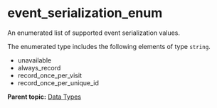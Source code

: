 # event_serialization_enum

An enumerated list of supported event serialization values.

The enumerated type includes the following elements of type `string`.

- unavailable
- always_record
- record_once_per_visit
- record_once_per_unique_id

**Parent topic:** [Data Types](../data_types/c_datatypes.md)

